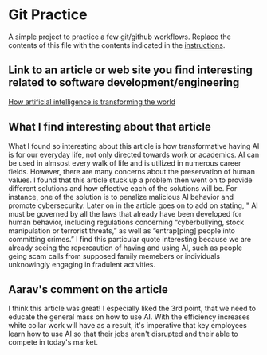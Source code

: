 # Git Practice
A simple project to practice a few git/github workflows.  Replace the contents of this file with the contents indicated in the [instructions](./instructions.md).
## Link to an article or web site you find interesting related to software development/engineering
[How artificial intelligence is transforming the world](https://www.brookings.edu/articles/how-artificial-intelligence-is-transforming-the-world/)

## What I find interesting about that article
What I found so interesting about this article is how transformative having AI is for our everyday life, not only directed towards work or academics. AI can be used in almsost every walk of life and is utilized in numerous career fields. However, there are many concerns about the preservation of human values. I found that this article stuck up a problem then went on to provide different solutions and how effective each of the solutions will be. For instance, one of the solution is to penalize malicious AI behavior and promote cybersecurity. Later on in the article goes on to add on stating, " AI must be governed by all the laws that already have been developed for human behavior, including regulations concerning “cyberbullying, stock manipulation or terrorist threats,” as well as “entrap[ping] people into committing crimes.” I find this particular quote interesting because we are already seeing the repercaution of having and using AI, such as people geing scam calls from supposed family memebers or individuals unknowingly engaging in fradulent activities. 

## Aarav's comment on the article
I think this article was great! I especially liked the 3rd point, that we need to educate the general mass on how to use AI. With the efficiency increases white collar work will have as a result, it's imperative that key employees learn how to use AI so that their jobs aren't disrupted and their able to compete in today's market.